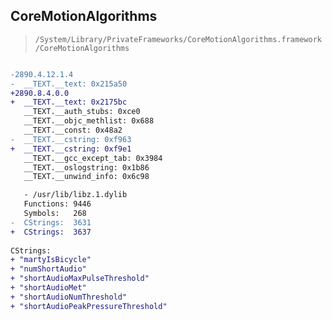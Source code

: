 ## CoreMotionAlgorithms

> `/System/Library/PrivateFrameworks/CoreMotionAlgorithms.framework/CoreMotionAlgorithms`

```diff

-2890.4.12.1.4
-  __TEXT.__text: 0x215a50
+2890.8.4.0.0
+  __TEXT.__text: 0x2175bc
   __TEXT.__auth_stubs: 0xce0
   __TEXT.__objc_methlist: 0x688
   __TEXT.__const: 0x48a2
-  __TEXT.__cstring: 0xf963
+  __TEXT.__cstring: 0xf9e1
   __TEXT.__gcc_except_tab: 0x3984
   __TEXT.__oslogstring: 0x1b86
   __TEXT.__unwind_info: 0x6c98

   - /usr/lib/libz.1.dylib
   Functions: 9446
   Symbols:   268
-  CStrings:  3631
+  CStrings:  3637
 
CStrings:
+ "martyIsBicycle"
+ "numShortAudio"
+ "shortAudioMaxPulseThreshold"
+ "shortAudioMet"
+ "shortAudioNumThreshold"
+ "shortAudioPeakPressureThreshold"

```
